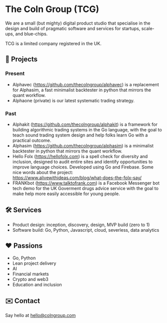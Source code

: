 # The Coln Group (TCG)

We are a small (but mighty) digital product studio that specialise in the design and build of pragmatic software and services for startups, scale-ups, and blue-chips.

TCG is a limited company registered in the UK. 

## 🚀 Projects

### Present

- Alphavec (<https://github.com/thecolngroup/alphavec>) is a replacement for Alphasim, a fast minimalist backtester in python that mirrors the quant workflow.
- Alphaone (private) is our latest systematic trading strategy.

### Past

- Alphakit (<https://github.com/thecolngroup/alphakit>) is a framework for building algorithmic trading systems in the Go language, with the goal to teach sound trading system design and help folks learn Go with a practical outcome.
- Alphasim (<https://github.com/thecolngroup/alphasim>) is a minimalist backtester in python that mirrors the quant workflow.
- Hello Folx (<https://hellofolx.com>) is a spell check for diversity and inclusion, designed to audit entire sites and identify opportunities to improve language choices. Developed using Go and Firebase. Some nice words about the project: https://www.alivewithideas.com/blog/what-does-the-folx-say/
- FRANKbot (<https://www.talktofrank.com>) is a Facebook Messenger bot tech demo for the UK Goverment drugs advice service with the goal to make help more easily accessible for young people.

## 🛠 Services

- Product design: inception, discovery, design, MVP build (zero to 1)
- Software build: Go, Python, Javascript, cloud, severless, data analytics

## ❤️ Passions

- Go, Python
- Lean project delivery
- AI
- Financial markets
- Crypto and web3
- Education and inclusion

## ✉️ Contact

Say hello at hello@colngroup.com

